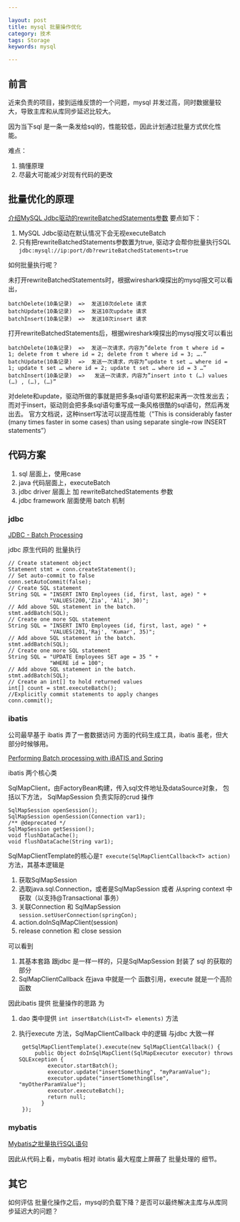 ```yaml
---

layout: post
title: mysql 批量操作优化
category: 技术
tags: Storage
keywords: mysql

---
```


## 前言 

近来负责的项目，接到运维反馈的一个问题，mysql 并发过高，同时数据量较大，导致主库和从库同步延迟比较大。

因为当下sql 是一条一条发给sql的，性能较低，因此计划通过批量方式优化性能。

难点：

1. 搞懂原理
2. 尽最大可能减少对现有代码的更改

## 批量优化的原理

[介绍MySQL Jdbc驱动的rewriteBatchedStatements参数](http://www.cnblogs.com/chenjianjx/archive/2012/08/14/2637914.html) 要点如下：

1. MySQL Jdbc驱动在默认情况下会无视executeBatch
2. 只有把rewriteBatchedStatements参数置为true, 驱动才会帮你批量执行SQL `jdbc:mysql://ip:port/db?rewriteBatchedStatements=true`

如何批量执行呢？

未打开rewriteBatchedStatements时，根据wireshark嗅探出的mysql报文可以看出，

	batchDelete(10条记录)  =>  发送10次delete 请求
	batchUpdate(10条记录)  =>  发送10次update 请求
	batchInsert(10条记录)  =>  发送10次insert 请求
	
打开rewriteBatchedStatements后，根据wireshark嗅探出的mysql报文可以看出

 
	batchDelete(10条记录)  =>  发送一次请求，内容为”delete from t where id = 1; delete from t where id = 2; delete from t where id = 3; ….”
	batchUpdate(10条记录)  =>  发送一次请求，内容为”update t set … where id = 1; update t set … where id = 2; update t set … where id = 3 …”
	batchInsert(10条记录)  =>   发送一次请求，内容为”insert into t (…) values (…) , (…), (…)”

 

对delete和update，驱动所做的事就是把多条sql语句累积起来再一次性发出去；而对于insert，驱动则会把多条sql语句重写成一条风格很酷的sql语句，然后再发出去。 官方文档说，这种insert写法可以提高性能（”This is considerably faster (many times faster in some cases) than using separate single-row INSERT statements”）

## 代码方案

1. sql 层面上，使用case 
2. java 代码层面上，executeBatch
3. jdbc driver 层面上 加 rewriteBatchedStatements 参数
4. jdbc framework 层面使用 batch 机制

### jdbc

[JDBC - Batch Processing](https://www.tutorialspoint.com/jdbc/jdbc-batch-processing.htm)

jdbc 原生代码的 批量执行

	// Create statement object
	Statement stmt = conn.createStatement();
	// Set auto-commit to false
	conn.setAutoCommit(false);
	// Create SQL statement
	String SQL = "INSERT INTO Employees (id, first, last, age) " +
	             "VALUES(200,'Zia', 'Ali', 30)";
	// Add above SQL statement in the batch.
	stmt.addBatch(SQL);
	// Create one more SQL statement
	String SQL = "INSERT INTO Employees (id, first, last, age) " +
	             "VALUES(201,'Raj', 'Kumar', 35)";
	// Add above SQL statement in the batch.
	stmt.addBatch(SQL);
	// Create one more SQL statement
	String SQL = "UPDATE Employees SET age = 35 " +
	             "WHERE id = 100";
	// Add above SQL statement in the batch.
	stmt.addBatch(SQL);
	// Create an int[] to hold returned values
	int[] count = stmt.executeBatch();
	//Explicitly commit statements to apply changes
	conn.commit();

### ibatis

公司最早基于 ibatis 弄了一套数据访问 方面的代码生成工具，ibatis 虽老，但大部分时候够用。

[Performing Batch processing with iBATIS and Spring](http://mdbitz.com/2010/10/19/performing-batch-processing-with-ibatis-and-spring/)

ibatis 两个核心类

SqlMapClient，由FactoryBean构建，传入sql文件地址及dataSource对象， 包括以下方法， SqlMapSession 负责实际的crud 操作

   	SqlMapSession openSession();
    SqlMapSession openSession(Connection var1);
    /** @deprecated */
    SqlMapSession getSession();
    void flushDataCache();
    void flushDataCache(String var1);


SqlMapClientTemplate的核心是`T execute(SqlMapClientCallback<T> action)` 方法，其基本逻辑是

1. 获取SqlMapSession
2. 选取java.sql.Connection，或者是SqlMapSession 或者 从spring context 中获取（以支持@Transactional 事务）
3. 关联Connection 和 SqlMapSession `session.setUserConnection(springCon);`
4. action.doInSqlMapClient(session)
5. release connetion 和 close session

可以看到

1. 其基本套路 跟jdbc 是一样一样的，只是SqlMapSession 封装了 sql 的获取的部分
2. SqlMapClientCallback 在java 中就是一个 函数引用，execute 就是一个高阶函数

因此ibatis 提供 批量操作的思路 为

1. dao 类中提供 `int insertBatch(List<T> elements)` 方法
2. 执行execute 方法，SqlMapClientCallback 中的逻辑 与jdbc 大致一样

		getSqlMapClientTemplate().execute(new SqlMapClientCallback() {
		 	public Object doInSqlMapClient(SqlMapExecutor executor) throws SQLException {
		  		executor.startBatch();
		  		executor.update("insertSomething", "myParamValue");
		  		executor.update("insertSomethingElse", "myOtherParamValue");
		  		executor.executeBatch();
		  		return null;
		      }
	    });


### mybatis

[Mybatis之批量执行SQL语句](https://blog.csdn.net/u010502101/article/details/79187376)

因此从代码上看，mybatis 相对 ibtatis 最大程度上屏蔽了 批量处理的 细节。 

## 其它

如何评估 批量化操作之后，mysql的负载下降？是否可以最终解决主库与从库同步延迟大的问题？